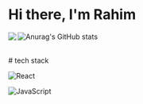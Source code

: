 # Hi there, I'm Rahim

![Anurag's GitHub stats](https://github-readme-stats.vercel.app/api?username=Rahim-lrb&show_icons=true&theme=radical)
<img align="left" src="https://github-readme-stats.vercel.app/api/top-langs/?username=anuraghazra&layout=compact)](https://github.com/anuraghazra/github-readme-stats"/>    

<br>
# tech stack  

![React](https://img.shields.io/badge/react-%2320232a.svg?style=for-the-badge&logo=react&logoColor=%2361DAFB)

![JavaScript](https://img.shields.io/badge/javascript-%23323330.svg?style=for-the-badge&logo=javascript&logoColor=%23F7DF1E)

